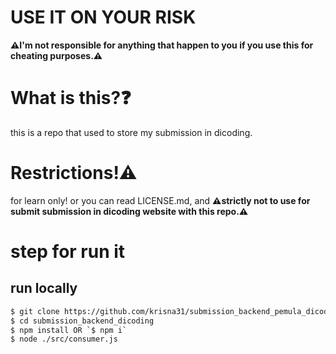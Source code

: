 # USE IT ON YOUR RISK

<b>⚠️I'm not responsible for anything that happen to you if you use this for cheating purposes.⚠️</b>

# What is this?❓

this is a repo that used to store my submission in dicoding.

# Restrictions!⚠️

for learn only! or you can read LICENSE.md, and <b>⚠️strictly not to use for submit submission in dicoding website with this repo.⚠️</b>

# step for run it
## run locally

```bash
$ git clone https://github.com/krisna31/submission_backend_pemula_dicoding
$ cd submission_backend_dicoding
$ npm install OR `$ npm i`
$ node ./src/consumer.js
```
